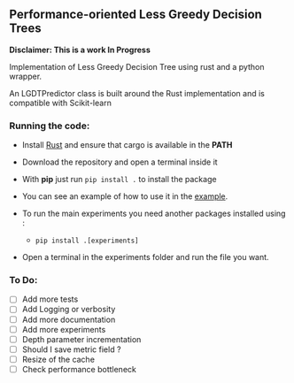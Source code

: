 ## Performance-oriented Less Greedy Decision Trees

**Disclaimer: This is a work In Progress**

Implementation of Less Greedy Decision Tree using rust and a python wrapper.

An LGDTPredictor class is built around the Rust implementation and is compatible with Scikit-learn


### Running the code:
- Install [Rust](https://www.rust-lang.org/tools/install) and ensure that cargo is available in the **PATH**
- Download the repository and open a terminal inside it
- With **pip** just run ```pip install .``` to install the package
- You can see an example of how to use it in the [example](experiments/example.py).
- To run the main experiments you need another packages installed using :
  - ```pip install .[experiments]```

- Open a terminal in the experiments folder and run the file you want.

### To Do:

- [ ] Add more tests
- [ ] Add Logging or verbosity
- [ ] Add more documentation
- [ ] Add more experiments
- [ ] Depth parameter incrementation
- [ ] Should I save metric field ?
- [ ] Resize of the cache
- [ ] Check performance bottleneck
